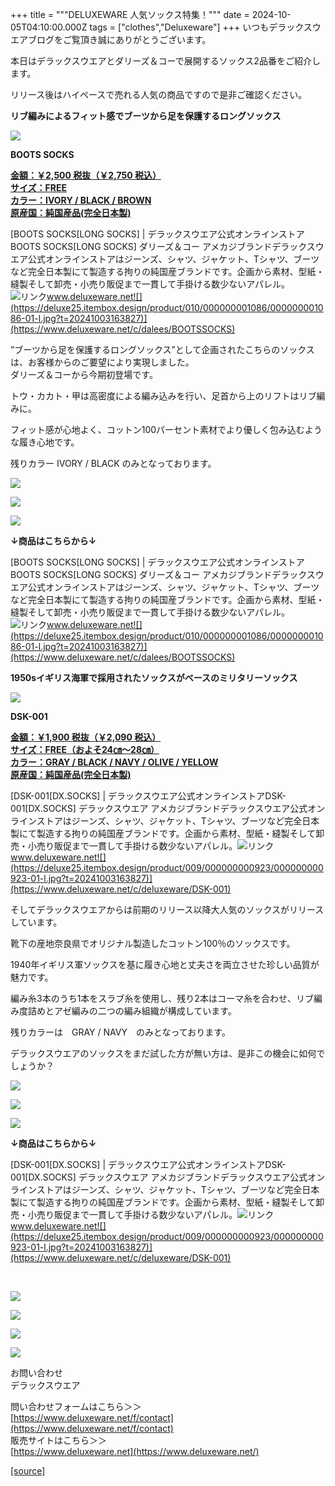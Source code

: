 +++
title = """DELUXEWARE 人気ソックス特集！"""
date = 2024-10-05T04:10:00.000Z
tags = ["clothes","Deluxeware"]
+++
いつもデラックスウエアブログをご覧頂き誠にありがとうございます。

本日はデラックスウエアとダリーズ＆コーで展開するソックス2品番をご紹介します。

リリース後はハイペースで売れる人気の商品ですので是非ご確認ください。

**リブ編みによるフィット感でブーツから足を保護するロングソックス**

![](https://deluxe25.itembox.design/product/010/000000001086/000000001086-01-l.jpg?t=20241003163827)

**BOOTS SOCKS**

**[金額：￥2,500 税抜（￥2,750 税込）](https://www.deluxeware.net/c/dalees/BOOTSSOCKS)  
[サイズ：FREE](https://www.deluxeware.net/c/dalees/BOOTSSOCKS)  
[カラー：IVORY / BLACK / BROWN](https://www.deluxeware.net/c/dalees/BOOTSSOCKS)  
[原産国：純国産品(完全日本製)](https://www.deluxeware.net/c/dalees/BOOTSSOCKS)**

[BOOTS SOCKS\[LONG SOCKS\] | デラックスウエア公式オンラインストアBOOTS SOCKS\[LONG SOCKS\] ダリーズ＆コー アメカジブランドデラックスウエア公式オンラインストアはジーンズ、シャツ、ジャケット、Tシャツ、ブーツなど完全日本製にて製造する拘りの純国産ブランドです。企画から素材、型紙・縫製そして卸売・小売り販促まで一貫して手掛ける数少ないアパレル。![リンク](https://c.stat100.ameba.jp/ameblo/symbols/v3.20.0/svg/gray/editor_link.svg)www.deluxeware.net![](https://deluxe25.itembox.design/product/010/000000001086/000000001086-01-l.jpg?t=20241003163827)](https://www.deluxeware.net/c/dalees/BOOTSSOCKS)

”ブーツから足を保護するロングソックス”として企画されたこちらのソックスは、お客様からのご要望により実現しました。  
ダリーズ＆コーから今期初登場です。  
  
トウ・カカト・甲は高密度による編み込みを行い、足首から上のリフトはリブ編みに。  
  
フィット感が心地よく、コットン100パーセント素材でより優しく包み込むような履き心地です。  
  
残りカラー IVORY / BLACK のみとなっております。

[![](https://stat.ameba.jp/user_images/20241005/09/deluxeware/2e/19/j/o1125112515494207131.jpg)](https://stat.ameba.jp/user_images/20241005/09/deluxeware/2e/19/j/o1125112515494207131.jpg)

![](https://deluxe25.itembox.design/product/010/000000001086/000000001086-02-l.jpg?t=20241003163827)

![](https://deluxe25.itembox.design/product/010/000000001086/000000001086-03-l.jpg?t=20241003163827)

**↓商品はこちらから↓**

[BOOTS SOCKS\[LONG SOCKS\] | デラックスウエア公式オンラインストアBOOTS SOCKS\[LONG SOCKS\] ダリーズ＆コー アメカジブランドデラックスウエア公式オンラインストアはジーンズ、シャツ、ジャケット、Tシャツ、ブーツなど完全日本製にて製造する拘りの純国産ブランドです。企画から素材、型紙・縫製そして卸売・小売り販促まで一貫して手掛ける数少ないアパレル。![リンク](https://c.stat100.ameba.jp/ameblo/symbols/v3.20.0/svg/gray/editor_link.svg)www.deluxeware.net![](https://deluxe25.itembox.design/product/010/000000001086/000000001086-01-l.jpg?t=20241003163827)](https://www.deluxeware.net/c/dalees/BOOTSSOCKS)

**1950sイギリス海軍で採用されたソックスがベースのミリタリーソックス**

![](https://deluxe25.itembox.design/product/009/000000000923/000000000923-01-l.jpg?t=20241003163827)

**DSK-001**

**[金額：￥1,900 税抜（￥2,090 税込）](https://www.deluxeware.net/c/deluxeware/DSK-001)  
[サイズ：FREE（およそ24㎝～28㎝）](https://www.deluxeware.net/c/deluxeware/DSK-001)  
[カラー：GRAY / BLACK / NAVY / OLIVE / YELLOW](https://www.deluxeware.net/c/deluxeware/DSK-001)  
[原産国：純国産品(完全日本製)](https://www.deluxeware.net/c/deluxeware/DSK-001)**

[DSK-001\[DX.SOCKS\] | デラックスウエア公式オンラインストアDSK-001\[DX.SOCKS\] デラックスウエア アメカジブランドデラックスウエア公式オンラインストアはジーンズ、シャツ、ジャケット、Tシャツ、ブーツなど完全日本製にて製造する拘りの純国産ブランドです。企画から素材、型紙・縫製そして卸売・小売り販促まで一貫して手掛ける数少ないアパレル。![リンク](https://c.stat100.ameba.jp/ameblo/symbols/v3.20.0/svg/gray/editor_link.svg)www.deluxeware.net![](https://deluxe25.itembox.design/product/009/000000000923/000000000923-01-l.jpg?t=20241003163827)](https://www.deluxeware.net/c/deluxeware/DSK-001)

そしてデラックスウエアからは前期のリリース以降大人気のソックスがリリースしています。

靴下の産地奈良県でオリジナル製造したコットン100％のソックスです。

1940年イギリス軍ソックスを基に履き心地と丈夫さを両立させた珍しい品質が魅力です。

編み糸3本のうち1本をスラブ糸を使用し、残り2本はコーマ糸を合わせ、リブ編み度詰めとアゼ編みの二つの編み組織が構成しています。

残りカラーは　GRAY / NAVY　のみとなっております。

デラックスウエアのソックスをまだ試した方が無い方は、是非この機会に如何でしょうか？

[![](https://stat.ameba.jp/user_images/20241005/09/deluxeware/bb/b7/j/o1125112515494207134.jpg)](https://stat.ameba.jp/user_images/20241005/09/deluxeware/bb/b7/j/o1125112515494207134.jpg)

![](https://deluxe25.itembox.design/product/009/000000000923/000000000923-02-l.jpg?t=20241003163827)

![](https://deluxe25.itembox.design/product/009/000000000923/000000000923-04-l.jpg?t=20241003163827)

**↓商品はこちらから↓**

[DSK-001\[DX.SOCKS\] | デラックスウエア公式オンラインストアDSK-001\[DX.SOCKS\] デラックスウエア アメカジブランドデラックスウエア公式オンラインストアはジーンズ、シャツ、ジャケット、Tシャツ、ブーツなど完全日本製にて製造する拘りの純国産ブランドです。企画から素材、型紙・縫製そして卸売・小売り販促まで一貫して手掛ける数少ないアパレル。![リンク](https://c.stat100.ameba.jp/ameblo/symbols/v3.20.0/svg/gray/editor_link.svg)www.deluxeware.net![](https://deluxe25.itembox.design/product/009/000000000923/000000000923-01-l.jpg?t=20241003163827)](https://www.deluxeware.net/c/deluxeware/DSK-001)

  
 

[![](https://stat.ameba.jp/user_images/20240614/12/deluxeware/fb/b4/j/o0800026015451324172.jpg?caw=800)](https://www.deluxeware.net/c/2024FWreserveall)

[![](https://stat.ameba.jp/user_images/20240315/15/deluxeware/04/7f/j/o0800026015413271803.jpg?caw=800)](https://www.instagram.com/deluxeware/?hl=ja)

[![](https://stat.ameba.jp/user_images/20220415/12/deluxeware/3b/ce/j/o0800026015103175481.jpg?caw=800)](https://www.deluxeware.net/f/headstore)

[![](https://stat.ameba.jp/user_images/20220415/12/deluxeware/d7/c6/j/o0800026015103175487.jpg?caw=800)](https://www.deluxeware.net/)

お問い合わせ  
デラックスウエア

問い合わせフォームはこちら＞＞  
[https://www.deluxeware.net/f/contact](https://www.deluxeware.net/f/contact)  
販売サイトはこちら＞＞  
[https://www.deluxeware.net](https://www.deluxeware.net/)

[[source]](https://ameblo.jp/deluxeware/entry-12869986878.html)
